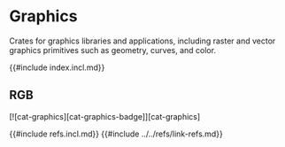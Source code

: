 # Graphics

Crates for graphics libraries and applications, including raster and vector graphics primitives such as geometry, curves, and color.

{{#include index.incl.md}}

## RGB

[![cat-graphics][cat-graphics-badge]][cat-graphics]

{{#include refs.incl.md}}
{{#include ../../refs/link-refs.md}}
